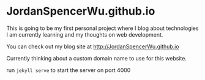 # JordanSpencerWu.github.io
This is going to be my first personal project where I blog about technologies I am currently learning 
and my thoughts on web development.

You can check out my blog site at http://JordanSpencerWu.github.io

Currently thinking about a custom domain name to use for this website.

run `jekyll serve` to start the server on port 4000